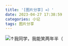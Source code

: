 ```yaml
---
title: '[图片分享] =）'
date: 2023-04-27 17:38:59
categories: 小记
tags: 图片分享
---
```


![↑我同学，我能笑两年半（](https://blog.thisisxd.top/Images/P1030098.JPG)


